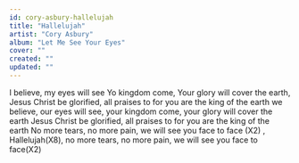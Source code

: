 ```yaml
---
id: cory-asbury-hallelujah
title: "Hallelujah"
artist: "Cory Asbury"
album: "Let Me See Your Eyes"
cover: ""
created: ""
updated: ""
---
```


I believe,
my eyes will see Yo kingdom come, Your glory will cover the earth,
Jesus Christ be glorified, all praises to
for you are the king of the earth
we believe, our eyes will see, your kingdom come, your glory will cover the earth
Jesus Christ be glorified, all praises to for you are the king of the earth
No more tears, no more pain, we will see you face to face (X2) ,
Hallelujah(X8), no more tears, no more pain, we will see you face to face(X2)